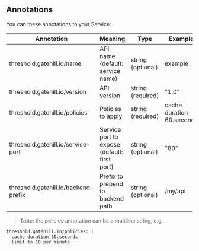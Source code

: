## Annotations

You can these annotations to your Service:

| Annotation                        | Meaning                                      | Type               | Example                   |
|-----------------------------------|----------------------------------------------|--------------------|---------------------------|
| threshold.gatehill.io/name           | API name (default: service name)             | string (optional)  | example                   |
| threshold.gatehill.io/version        | API version                                  | string (required)  | "1.0"                     |
| threshold.gatehill.io/policies       | Policies to apply                            | string (required)  | cache duration 60.seconds | 
| threshold.gatehill.io/service-port   | Service port to expose (default: first port) | string (optional)  | "80"                        | 
| threshold.gatehill.io/backend-prefix | Prefix to prepend to backend path            | string (optional)  | /my/api                   | 

> Note: the policies annotation can be a multiline string, e.g.

```
threshold.gatehill.io/policies: |
  cache duration 60.seconds
  limit to 10 per minute
```
